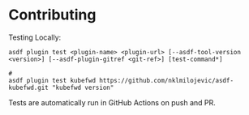 # Contributing

Testing Locally:

```shell
asdf plugin test <plugin-name> <plugin-url> [--asdf-tool-version <version>] [--asdf-plugin-gitref <git-ref>] [test-command*]

#
asdf plugin test kubefwd https://github.com/nklmilojevic/asdf-kubefwd.git "kubefwd version"
```

Tests are automatically run in GitHub Actions on push and PR.
